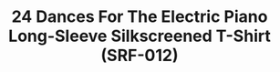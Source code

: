 ---
ee_id: '4139'
site: '1'
type: '2'
long_id: 2013-219 24 Dances For The Electric Piano Long-Sleeve Silkscreened T-Shirt
  (SRF-012)
url: 2013-219-24-dances-for-the-electric-piano-long-sleeve-silkscreened-t-shirt
year: '2013'
medium: Shirt
commission:
add_credit: Cory Arcangel for Arcangel Surfware
dims: One size fits mosts
pitch: Tee for the 24 Dances suite of piano compositions.
ps:
live_url:
related: "[4138] [2013-115-24-Dances-For-The-Electric-Piano] 2013-015 24 Dances For
  The Electric Piano (SRF-001)"
title: 24 Dances For The Electric Piano Long-Sleeve Silkscreened T-Shirt (SRF-012)
youtube:
imgs: 24-dances-shirt-2013-219-full-1-database-ih.jpg
subheading:
year2: '2014'
download:
add_credits:
related_code:
! '':
layout: things-i-made
---